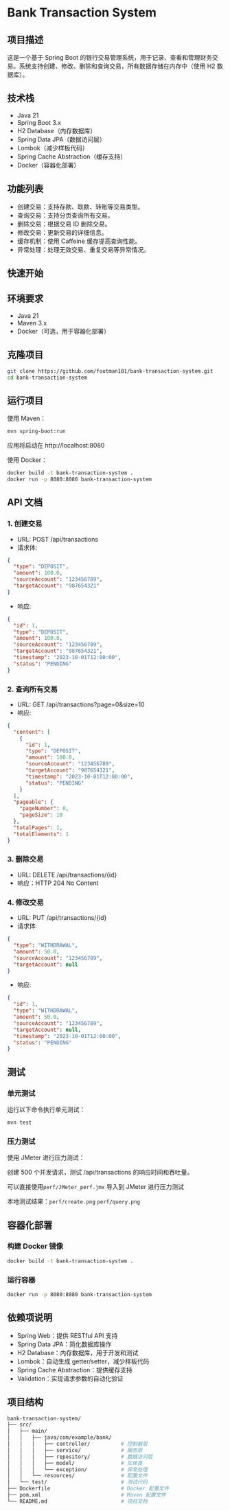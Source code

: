 **Bank Transaction System**
==========================

项目描述
--------

这是一个基于 Spring Boot 的银行交易管理系统，用于记录、查看和管理财务交易。系统支持创建、修改、删除和查询交易，所有数据存储在内存中（使用 H2 数据库）。

技术栈
--------

* Java 21
* Spring Boot 3.x
* H2 Database（内存数据库）
* Spring Data JPA（数据访问层）
* Lombok（减少样板代码）
* Spring Cache Abstraction（缓存支持）
* Docker（容器化部署）

功能列表
------------

* 创建交易：支持存款、取款、转账等交易类型。
* 查询交易：支持分页查询所有交易。
* 删除交易：根据交易 ID 删除交易。
* 修改交易：更新交易的详细信息。
* 缓存机制：使用 Caffeine 缓存提高查询性能。
* 异常处理：处理无效交易、重复交易等异常情况。

快速开始
------------

环境要求
------------

* Java 21
* Maven 3.x
* Docker（可选，用于容器化部署）

克隆项目
------------

```bash
git clone https://github.com/footman101/bank-transaction-system.git
cd bank-transaction-system
```

运行项目
------------

使用 Maven：
```bash
mvn spring-boot:run
```
应用将启动在 http://localhost:8080

使用 Docker：
```bash
docker build -t bank-transaction-system .
docker run -p 8080:8080 bank-transaction-system
```

API 文档
------------

### 1. 创建交易

* URL: POST /api/transactions
* 请求体:
```json
{
  "type": "DEPOSIT",
  "amount": 100.0,
  "sourceAccount": "123456789",
  "targetAccount": "987654321"
}
```
* 响应:
```json
{
  "id": 1,
  "type": "DEPOSIT",
  "amount": 100.0,
  "sourceAccount": "123456789",
  "targetAccount": "987654321",
  "timestamp": "2023-10-01T12:00:00",
  "status": "PENDING"
}
```

### 2. 查询所有交易

* URL: GET /api/transactions?page=0&size=10
* 响应:
```json
{
  "content": [
    {
      "id": 1,
      "type": "DEPOSIT",
      "amount": 100.0,
      "sourceAccount": "123456789",
      "targetAccount": "987654321",
      "timestamp": "2023-10-01T12:00:00",
      "status": "PENDING"
    }
  ],
  "pageable": {
    "pageNumber": 0,
    "pageSize": 10
  },
  "totalPages": 1,
  "totalElements": 1
}
```

### 3. 删除交易

* URL: DELETE /api/transactions/{id}
* 响应：HTTP 204 No Content

### 4. 修改交易

* URL: PUT /api/transactions/{id}
* 请求体:
```json
{
  "type": "WITHDRAWAL",
  "amount": 50.0,
  "sourceAccount": "123456789",
  "targetAccount": null
}
```
* 响应:
```json
{
  "id": 1,
  "type": "WITHDRAWAL",
  "amount": 50.0,
  "sourceAccount": "123456789",
  "targetAccount": null,
  "timestamp": "2023-10-01T12:00:00",
  "status": "PENDING"
}
```

测试
-----

### 单元测试

运行以下命令执行单元测试：
```bash
mvn test
```

### 压力测试
使用 JMeter 进行压力测试：

创建 500 个并发请求，测试 /api/transactions 的响应时间和吞吐量。

可以直接使用`perf/JMeter_perf.jmx` 导入到 JMeter 进行压力测试

本地测试结果：`perf/create.png` `perf/query.png`

容器化部署
-------------

### 构建 Docker 镜像

```bash
docker build -t bank-transaction-system .
```

### 运行容器

```bash
docker run -p 8080:8080 bank-transaction-system
```

依赖项说明
-------------

* Spring Web：提供 RESTful API 支持
* Spring Data JPA：简化数据库操作
* H2 Database：内存数据库，用于开发和测试
* Lombok：自动生成 getter/setter，减少样板代码
* Spring Cache Abstraction：提供缓存支持
* Validation：实现请求参数的自动化验证

项目结构
-------------

```bash
bank-transaction-system/
├── src/
│   ├── main/
│   │   ├── java/com/example/bank/
│   │   │   ├── controller/          # 控制器层
│   │   │   ├── service/             # 服务层
│   │   │   ├── repository/          # 数据访问层
│   │   │   ├── model/               # 实体类
│   │   │   └── exception/           # 异常处理
│   │   └── resources/               # 配置文件
│   └── test/                        # 测试代码
├── Dockerfile                       # Docker 配置文件
├── pom.xml                          # Maven 配置文件
└── README.md                        # 项目文档